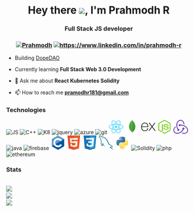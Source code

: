 <h1 align="center">Hey there <img src="https://media.giphy.com/media/hvRJCLFzcasrR4ia7z/giphy.gif" width="35px" />, I'm Prahmodh R</h1>
<h3 align="center">Full Stack JS developer </h3>
<h3 align="center">
<a href="https://twitter.com/Prahmodh_Raj" target="blank"><img align="center" src="https://cdn.jsdelivr.net/npm/simple-icons@3.0.1/icons/twitter.svg" alt="Prahmodh" height="50" width="50" /></a>
<a href="https://www.linkedin.com/in/prahmodh-r" target="blank"><img align="center" src="https://cdn.jsdelivr.net/npm/simple-icons@3.0.1/icons/linkedin.svg" alt="https://www.linkedin.com/in/prahmodh-r" height="50" width="50" /></a>

  </h3>



- Building [DopeDAO](https://twitter.com/TheDopeDAO)

- Currently learning **Full Stack Web 3.0 Development**

- 💬 Ask me about **React  Kubernetes  Solidity**

- 📫 How to reach me **pramodhr181@gmail.com**

### Technologies
<p align="left"> 
<img src="https://cdn.jsdelivr.net/gh/devicons/devicon/icons/javascript/javascript-original.svg" alt="JS" width="40" height="40"/>
<img src="https://cdn.jsdelivr.net/gh/devicons/devicon/icons/cplusplus/cplusplus-original.svg" alt="C++" width="40" height="40"/>
<img src="https://cdn.jsdelivr.net/gh/devicons/devicon/icons/kubernetes/kubernetes-plain.svg" alt="K8" width="40" height="40"/>   
<img src="https://cdn.jsdelivr.net/gh/devicons/devicon/icons/jquery/jquery-original.svg"  alt="jquery" width="40" height="40"/>                                      <img src="https://www.vectorlogo.zone/logos/microsoft_azure/microsoft_azure-icon.svg" alt="azure" width="40" height="40"/>
<img src="https://www.vectorlogo.zone/logos/git-scm/git-scm-icon.svg" alt="git" width="40" height="40"/>
<img src="https://raw.githubusercontent.com/devicons/devicon/master/icons/react/react-original.svg" alt="reactjs" width="40" height="40"/> 
<img src="https://raw.githubusercontent.com/devicons/devicon/master/icons/mongodb/mongodb-original.svg" alt="mongodb" width="40" height="40"/> 
<img src="https://raw.githubusercontent.com/devicons/devicon/master/icons/express/express-original.svg" alt="express" width="40" height="40"/> 
<img src="https://raw.githubusercontent.com/devicons/devicon/master/icons/nodejs/nodejs-original.svg" alt="nodejs" width="40" height="40"/> 
<img src="https://raw.githubusercontent.com/devicons/devicon/master/icons/redux/redux-original.svg" alt="redux" width="40" height="40"/> 
<img src="https://seeklogo.com/images/J/java-logo-7F8B35BAB3-seeklogo.com.png" alt="java" width="40" height="40"/> 
<img src="https://www.vectorlogo.zone/logos/firebase/firebase-icon.svg" alt="firebase" width="40" height="40"/> 
<img src="https://raw.githubusercontent.com/devicons/devicon/master/icons/c/c-original.svg" alt="c" width="40" height="40"/> 
<img src="https://raw.githubusercontent.com/devicons/devicon/master/icons/html5/html5-original.svg" alt="mongodb" width="40" height="40"/>   
<img src="https://raw.githubusercontent.com/devicons/devicon/master/icons/css3/css3-original.svg" alt="css" width="40" height="40"/> 
<img src="https://raw.githubusercontent.com/devicons/devicon/master/icons/mysql/mysql-original.svg" alt="mysql" width="40" height="40"/> 
<img src="https://raw.githubusercontent.com/devicons/devicon/master/icons/python/python-original.svg" alt="python" width="40" height="40"/>
<img src="https://cdn.jsdelivr.net/gh/devicons/devicon/icons/solidity/solidity-original.svg" alt="Solidity" width="40" height="40"/>
<img src="https://cdn.jsdelivr.net/gh/devicons/devicon/icons/php/php-original.svg" alt="php" height="40" width="40"/>
<img src="https://seeklogo.com/images/E/ethereum-logo-EC6CDBA45B-seeklogo.com.png" alt="ethereum" height="40" width="40">
                                                                                                                                         
### Stats
<br>
<img src="https://github-readme-stats.vercel.app/api?username=Prahmodh-R&show_icons=true"/>                                                                         <br>                                                                
<img src="https://github-readme-stats.vercel.app/api/top-langs?username=Prahmodh-R"/>
<br>
<img src="https://github-readme-streak-stats.herokuapp.com/?user=Prahmodh-R"/>                                                                                 
<!--
**Prahmodh-R/Prahmodh-R** is a ✨ _special_ ✨ repository because its `README.md` (this file) appears on your GitHub profile.

Here are some ideas to get you started:

- 🔭 I’m currently working on ...
- 🌱 I’m currently learning Full Stack Web3 Development
- 👯 I’m looking to collaborate on ...
- 🤔 I’m looking for help with ...
- 💬 Ask me about ReactJS,Web3,Kubernetes,NodeJS
- 📫 How to reach me: ...
<a href="https://twitter.com/Prahmodh_Raj">
  <img align="left" alt="Prahmodh's Twitter" width="22px" src="https://cdn.jsdelivr.net/npm/simple-icons@v3/icons/twitter.svg" />
</a>
<a href="https://www.linkedin.com/in/prahmodh-r">
  <img align="left" alt="Prahmodh's Linkdein" width="22px" src="https://cdn.jsdelivr.net/npm/simple-icons@v3/icons/linkedin.svg" />
</a>
- 😄 Pronouns: he/him
- ⚡ Fun fact: ...
-->
